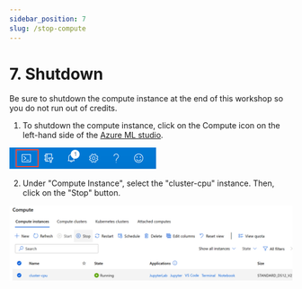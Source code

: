 ```yaml
---
sidebar_position: 7
slug: /stop-compute
---
```


# 7. Shutdown

Be sure to shutdown the compute instance at the end of this workshop so you do not run out of credits.

1. To shutdown the compute instance, click on the Compute icon on the left-hand side of the [Azure ML studio](https://aka.ms/MBAzureMLStudio).

![Azure ML studio](/img/tutorial/azure-cloud-shell.png "Azure ML studio")

2. Under "Compute Instance", select the "cluster-cpu" instance.  Then, click on the "Stop" button.

![Stop compute](/img/tutorial/stop-compute.png "Stop compute")